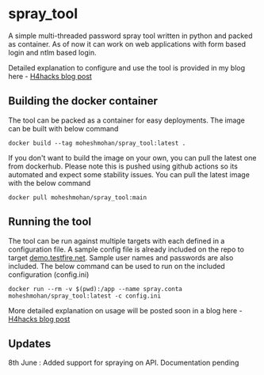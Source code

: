 # spray_tool

A simple multi-threaded password spray tool written in python and packed as container. As of now it can work on web applications with form based login and ntlm based login.

Detailed explanation to configure and use the tool is provided in my blog here - [H4hacks blog post](https://www.h4hacks.com/2022/03/multithreaded-password-spray-tool.html)

## Building the docker container

The tool can be packed as a container for easy deployments. The image can be built with below command

```
docker build --tag moheshmohan/spray_tool:latest .
```

If you don't want to build the image on your own, you can pull the latest one from dockerhub. Please note this is pushed using github actions so its automated and expect some stability issues. You can pull the latest image with the below command

```
docker pull moheshmohan/spray_tool:main
```

## Running the tool

The tool can be run against multiple targets with each defined in a configuration file. A sample config file is already included on the repo to target [demo.testfire.net](http://demo.testfire.net/login.jsp). Sample user names and passwords are also included. The below command can be used to run on the included configuration (config.ini)

```
docker run --rm -v $(pwd):/app --name spray.conta moheshmohan/spray_tool:latest -c config.ini
```

More detailed explanation on usage will be posted soon in a blog here - [H4hacks blog post](https://www.h4hacks.com/2022/03/multithreaded-password-spray-tool.html)

## Updates

8th June : Added support for spraying on API. Documentation pending
